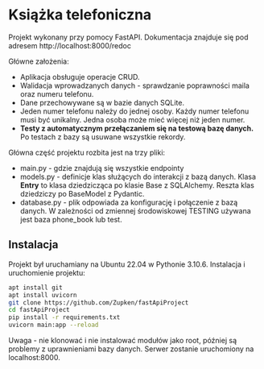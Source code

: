 # Książka telefoniczna

Projekt wykonany przy pomocy FastAPI. Dokumentacja znajduje się pod adresem http://localhost:8000/redoc

Główne założenia:

-   Aplikacja obsługuje operacje CRUD.
-   Walidacja wprowadzanych danych - sprawdzanie poprawności maila oraz numeru telefonu.
-   Dane przechowywane są w bazie danych SQLite.
-   Jeden numer telefonu należy do jednej osoby. Każdy numer telefonu musi być unikalny. Jedna osoba może mieć więcej niż jeden numer.
-   **Testy z automatycznym przełączaniem się na testową bazę danych.** Po testach z bazy są usuwane wszystkie rekordy.

Główna część projektu rozbita jest na trzy pliki:

-   main.py - gdzie znajdują się wszystkie endpointy
-   models.py - definicje klas służących do interakcji z bazą danych. Klasa **Entry** to klasa dziedzicząca po klasie Base z SQLAlchemy. Reszta klas dziedziczy po BaseModel z Pydantic.
-   database.py - plik odpowiada za konfigurację i połączenie z bazą danych. W zależności od zmiennej środowiskowej TESTING używana jest baza phone_book lub test.

## Instalacja

Projekt był uruchamiany na Ubuntu 22.04 w Pythonie 3.10.6. Instalacja i uruchomienie projektu:

```bash
apt install git
apt install uvicorn
git clone https://github.com/Zupken/fastApiProject
cd fastApiProject
pip install -r requirements.txt
uvicorn main:app --reload
```
Uwaga - nie klonować i nie instalować modułów jako root, później są problemy z uprawnieniami bazy danych.
Serwer zostanie uruchomiony na localhost:8000.


